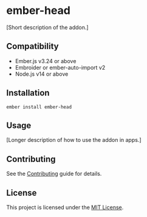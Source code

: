 ember-head
==============================================================================

[Short description of the addon.]


Compatibility
------------------------------------------------------------------------------

* Ember.js v3.24 or above
* Embroider or ember-auto-import v2
* Node.js v14 or above


Installation
------------------------------------------------------------------------------

```
ember install ember-head
```


Usage
------------------------------------------------------------------------------

[Longer description of how to use the addon in apps.]


Contributing
------------------------------------------------------------------------------

See the [Contributing](CONTRIBUTING.md) guide for details.


License
------------------------------------------------------------------------------

This project is licensed under the [MIT License](LICENSE.md).

